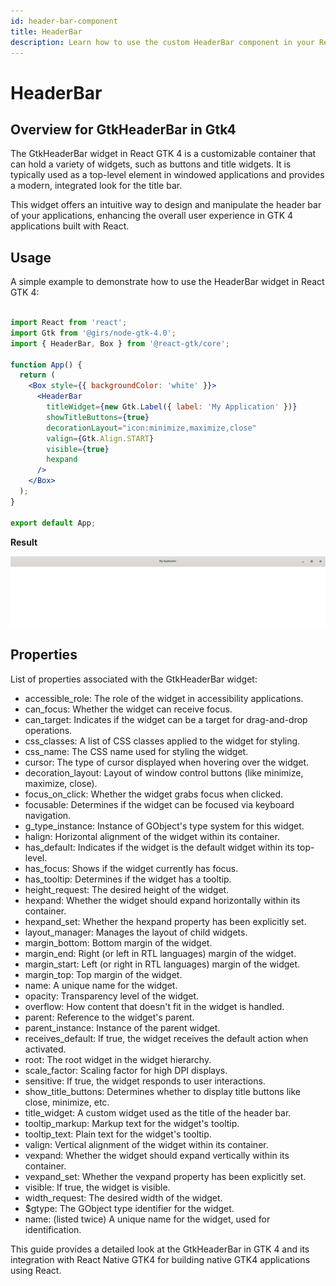 ```yaml
---
id: header-bar-component
title: HeaderBar
description: Learn how to use the custom HeaderBar component in your React-GTK applications.
---
```


# HeaderBar

## Overview for GtkHeaderBar in Gtk4

The GtkHeaderBar widget in React GTK 4 is a customizable container that can hold a variety of widgets, such as buttons and title widgets. It is typically used as a top-level element in windowed applications and provides a modern, integrated look for the title bar.

This widget offers an intuitive way to design and manipulate the header bar of your applications, enhancing the overall user experience in GTK 4 applications built with React.

## Usage
A simple example to demonstrate how to use the HeaderBar widget in React GTK 4:

```jsx

import React from 'react';
import Gtk from '@girs/node-gtk-4.0';
import { HeaderBar, Box } from '@react-gtk/core';

function App() {
  return (
    <Box style={{ backgroundColor: 'white' }}>
      <HeaderBar
        titleWidget={new Gtk.Label({ label: 'My Application' })}
        showTitleButtons={true}
        decorationLayout="icon:minimize,maximize,close"
        valign={Gtk.Align.START}
        visible={true}
        hexpand
      />
    </Box>
  );
}

export default App;

```

**Result**

![](../../assets/headerbar.png)

## Properties

List of properties associated with the GtkHeaderBar widget:

- accessible_role: The role of the widget in accessibility applications.
- can_focus: Whether the widget can receive focus.
- can_target: Indicates if the widget can be a target for drag-and-drop operations.
- css_classes: A list of CSS classes applied to the widget for styling.
- css_name: The CSS name used for styling the widget.
- cursor: The type of cursor displayed when hovering over the widget.
- decoration_layout: Layout of window control buttons (like minimize, maximize, close).
- focus_on_click: Whether the widget grabs focus when clicked.
- focusable: Determines if the widget can be focused via keyboard navigation.
- g_type_instance: Instance of GObject's type system for this widget.
- halign: Horizontal alignment of the widget within its container.
- has_default: Indicates if the widget is the default widget within its top-level.
- has_focus: Shows if the widget currently has focus.
- has_tooltip: Determines if the widget has a tooltip.
- height_request: The desired height of the widget.
- hexpand: Whether the widget should expand horizontally within its container.
- hexpand_set: Whether the hexpand property has been explicitly set.
- layout_manager: Manages the layout of child widgets.
- margin_bottom: Bottom margin of the widget.
- margin_end: Right (or left in RTL languages) margin of the widget.
- margin_start: Left (or right in RTL languages) margin of the widget.
- margin_top: Top margin of the widget.
- name: A unique name for the widget.
- opacity: Transparency level of the widget.
- overflow: How content that doesn't fit in the widget is handled.
- parent: Reference to the widget's parent.
- parent_instance: Instance of the parent widget.
- receives_default: If true, the widget receives the default action when activated.
- root: The root widget in the widget hierarchy.
- scale_factor: Scaling factor for high DPI displays.
- sensitive: If true, the widget responds to user interactions.
- show_title_buttons: Determines whether to display title buttons like close, minimize, etc.
- title_widget: A custom widget used as the title of the header bar.
- tooltip_markup: Markup text for the widget's tooltip.
- tooltip_text: Plain text for the widget's tooltip.
- valign: Vertical alignment of the widget within its container.
- vexpand: Whether the widget should expand vertically within its container.
- vexpand_set: Whether the vexpand property has been explicitly set.
- visible: If true, the widget is visible.
- width_request: The desired width of the widget.
- $gtype: The GObject type identifier for the widget.
- name: (listed twice) A unique name for the widget, used for identification.

This guide provides a detailed look at the GtkHeaderBar in GTK 4 and its integration with React Native GTK4 for building native GTK4 applications using React.





